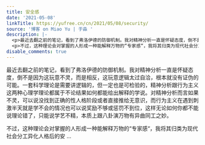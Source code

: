 ```yaml
---
title: 安全感
date: '2021-05-08'
linkTitle: https://yufree.cn/cn/2021/05/08/security/
source: '博客 on Miao Yu | 于淼 '
description: |-
  <p>最近去翻之前的笔记，看到了弗洛伊德的防御机制。我对精神分析一直是怀疑态度，倒不是因为这玩意不灵，而是相反，这玩意逻辑太过自洽，根本就没有证伪的可能。一套科学理论是需要讲逻辑的，但一定也是可检验的，精神分析跟行为主义这两种心理学理论都属于不论结果如何都能给出解释的学说。对精神分析而言如果不灵，可以说没找到正确的性人格阶段或者直接推给无意识，而行为主义在遇到刺激半天就是学不会的情况也可以说奖励不够或惩罚不到位，这样无论如何你都不能说理论错了，只能说学艺不精，本质上跟八卦演万物有异曲同工之妙。</p>
  <p>不过，这种理论会对掌握的人形成一种能解释万物的“专家感“，我将其归类为现代社会分工异化人格后的安 ...
disable_comments: true
---
```

<p>最近去翻之前的笔记，看到了弗洛伊德的防御机制。我对精神分析一直是怀疑态度，倒不是因为这玩意不灵，而是相反，这玩意逻辑太过自洽，根本就没有证伪的可能。一套科学理论是需要讲逻辑的，但一定也是可检验的，精神分析跟行为主义这两种心理学理论都属于不论结果如何都能给出解释的学说。对精神分析而言如果不灵，可以说没找到正确的性人格阶段或者直接推给无意识，而行为主义在遇到刺激半天就是学不会的情况也可以说奖励不够或惩罚不到位，这样无论如何你都不能说理论错了，只能说学艺不精，本质上跟八卦演万物有异曲同工之妙。</p>
<p>不过，这种理论会对掌握的人形成一种能解释万物的“专家感“，我将其归类为现代社会分工异化人格后的安 ...